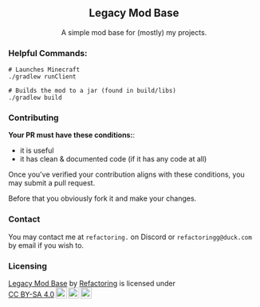 <div align="center">
    <h2>Legacy Mod Base</h2>
    A simple mod base for (mostly) my projects.
</div>

### Helpful Commands:
```shell
# Launches Minecraft
./gradlew runClient

# Builds the mod to a jar (found in build/libs)
./gradlew build
```

### Contributing
**Your PR must have these conditions:**:
- it is useful
- it has clean & documented code (if it has any code at all)

Once you've verified your contribution aligns with these conditions, you may submit a pull request.

Before that you obviously fork it and make your changes.

### Contact
You may contact me at `refactoring.` on Discord or `refactoringg@duck.com` by email if you wish to.

### Licensing
<p xmlns:cc="http://creativecommons.org/ns#" xmlns:dct="http://purl.org/dc/terms/"><a property="dct:title" rel="cc:attributionURL" href="https://github.com/refactorinqq/legacy-mod-base">Legacy Mod Base</a> by <a rel="cc:attributionURL dct:creator" property="cc:attributionName" href="https://github.com/refactorinqq">Refactoring</a> is licensed under <a href="https://creativecommons.org/licenses/by-sa/4.0/?ref=chooser-v1" target="_blank" rel="license noopener noreferrer" style="display:inline-block;">CC BY-SA 4.0<img style="height:22px!important;margin-left:3px;vertical-align:text-bottom;" src="https://mirrors.creativecommons.org/presskit/icons/cc.svg?ref=chooser-v1" alt=""><img style="height:22px!important;margin-left:3px;vertical-align:text-bottom;" src="https://mirrors.creativecommons.org/presskit/icons/by.svg?ref=chooser-v1" alt=""><img style="height:22px!important;margin-left:3px;vertical-align:text-bottom;" src="https://mirrors.creativecommons.org/presskit/icons/sa.svg?ref=chooser-v1" alt=""></a></p>
